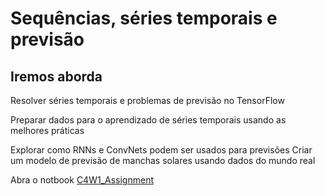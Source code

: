 # Sequências, séries temporais e previsão

## Iremos aborda

Resolver séries temporais e problemas de previsão no TensorFlow

Preparar dados para o aprendizado de séries temporais usando as melhores práticas

Explorar como RNNs e ConvNets podem ser usados para previsões
Criar um modelo de previsão de manchas solares usando dados do mundo real

Abra o notbook [C4W1_Assignment](https://github.com/FlaysonSantos/Machine_Learning/blob/main/Sequ%C3%AAncias%20s%C3%A9ries%20temporais%20e%20previs%C3%A3o/C4W1_Assignment.ipynb)
